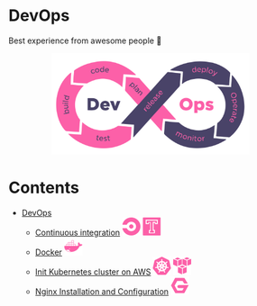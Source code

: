 # DevOps
Best experience from awesome people :whale:

<p align="center">
  <img src="./assets/devops.svg" width="350" style="background-color:white">
</p>

# Contents
- [DevOps](README.md)
  - [Continuous integration](continuous_integration.md) ![CircleCI](./../../assets/icons/circle.svg) ![Travis](./../../assets/icons/travis.svg)
  - [Docker](docker.md) ![Docker](./../../assets/icons/docker.svg)
  - [Init Kubernetes cluster on AWS](init_kubernetes_cluster_aws.md) ![Kubernetes](./../../assets/icons/kubernetes.svg) ![AWS](./../../assets/icons/aws.svg)
  - [Nginx Installation and Configuration](nginx.md) ![Nginx](./../../assets/icons/nginx.svg)
 